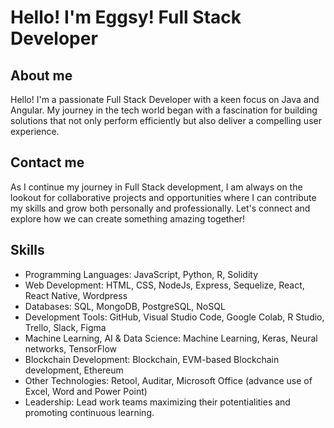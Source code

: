 # Hello! I'm Eggsy! Full Stack Developer

## About me
Hello! I'm a passionate Full Stack Developer with a keen focus on Java and Angular. My journey in the tech world began with a fascination for building solutions that not only perform efficiently but also deliver a compelling user experience.

## Contact me
As I continue my journey in Full Stack development, I am always on the lookout for collaborative projects and opportunities where I can contribute my skills and grow both personally and professionally. Let's connect and explore how we can create something amazing together!

## Skills
- Programming Languages: JavaScript, Python, R, Solidity
- Web Development: HTML, CSS, NodeJs, Express, Sequelize, React, React Native, Wordpress
- Databases: SQL, MongoDB, PostgreSQL, NoSQL
- Development Tools: GitHub, Visual Studio Code, Google Colab, R Studio, Trello, Slack, Figma
- Machine Learning, AI & Data Science: Machine Learning, Keras, Neural networks, TensorFlow
- Blockchain Development: Blockchain, EVM-based Blockchain development, Ethereum
- Other Technologies: Retool, Auditar, Microsoft Office (advance use of Excel, Word and Power Point)
- Leadership: Lead work teams maximizing their potentialities and promoting continuous learning.